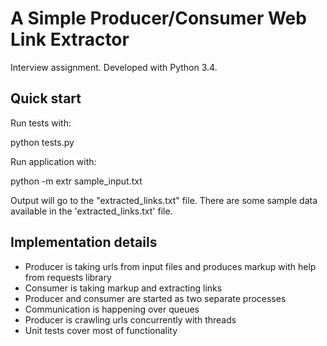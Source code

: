 A Simple Producer/Consumer Web Link Extractor
=============================================

Interview assignment. Developed with Python 3.4.

Quick start
-----------

Run tests with:

   python tests.py

Run application with:

   python -m extr sample_input.txt

Output will go to the "extracted_links.txt" file. There are some sample data available in the 'extracted_links.txt' file.

Implementation details
----------------------

- Producer is taking urls from input files and produces markup with help from requests library
- Consumer is taking markup and extracting links
- Producer and consumer are started as two separate processes
- Communication is happening over queues
- Producer is crawling urls concurrently with threads
- Unit tests cover most of functionality